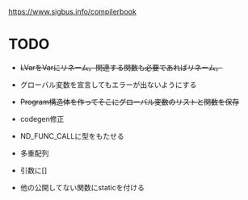 https://www.sigbus.info/compilerbook

# TODO

* ~~LVarをVarにリネーム。関連する関数も必要であればリネーム。~~
* グローバル変数を宣言してもエラーが出ないようにする
* ~~Program構造体を作ってそこにグローバル変数のリストと関数を保存~~
* codegen修正

* ND_FUNC_CALLに型をもたせる
* 多重配列
* 引数に[]

* 他の公開してない関数にstaticを付ける
